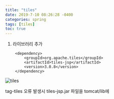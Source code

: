 ```yaml
---
title: "tiles"
date: 2019-7-10 08:26:28 -0400
categories: spring  
tags: [tiles]
toc: true
---
```



1. 라이브러리 추가  

		<dependency>
			<groupId>org.apache.tiles</groupId>
			<artifactId>tiles-jsp</artifactId>
			<version>3.0.8</version>
		</dependency>

![tiles](./20191022_151630.jpg)  

tag-tiles 오류 발생시 tiles-jsp.jar 파일을 tomcat/lib에 
